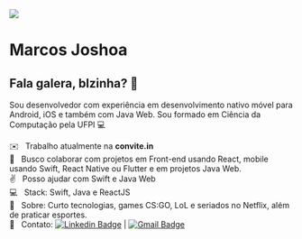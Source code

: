 <img width="auto" src="https://github.com/Joshoa.png">


# Marcos Joshoa

## Fala galera, blzinha? 🤙
Sou desenvolvedor com experiência em desenvolvimento nativo móvel para Android, iOS e também com Java Web.
Sou formado em Ciência da Computação pela UFPI :computer:

 :envelope:  &nbsp; Trabalho atualmente na **convite.in**
 <br/> :muscle: &nbsp; Busco colaborar com projetos em Front-end usando React, mobile usando Swift, React Native ou Flutter e em projetos Java Web.
 <br/> :v: &nbsp; Posso ajudar com Swift e Java Web
 <br/> :computer: &nbsp; Stack: Swift, Java e ReactJS
 <br/> 💬  &nbsp; Sobre: Curto tecnologias, games CS:GO, LoL e seriados no Netflix, além de praticar esportes.
 <br/> :email: &nbsp; Contato: [![Linkedin Badge](https://img.shields.io/badge/-MarcosJoshoa-blue?style=flat-square&logo=Linkedin&logoColor=white&link=https://https://www.linkedin.com/in/mrmjop/)](https://www.linkedin.com/in/mrmjop/) 
| 
[![Gmail Badge](https://img.shields.io/badge/-joshoa986@gmail.com-c14438?style=flat-square&logo=Gmail&logoColor=white&link=mailto:joshoa986@gmail.com)](mailto:joshoa986@gmail.com)
